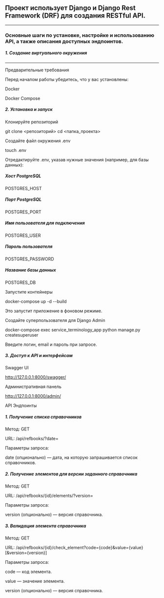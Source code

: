 ## Проект использует Django и Django Rest Framework (DRF) для создания RESTful API.
---
### Основные шаги по установке, настройке и использованию API, а также описания доступных эндпоинтов.

##### ***1. Создание виртуального окружения***
___
Предварительные требования

Перед началом работы убедитесь, что у вас установлены:

Docker

Docker Compose

##### ***2. Установка и запуск***

Клонируйте репозиторий

git clone <репозиторий>
cd <папка_проекта>

Создайте файл окружения .env

touch .env

Отредактируйте .env, указав нужные значения (например, для базы данных):

##### Хост PostgreSQL
POSTGRES_HOST
##### Порт PostgreSQL
POSTGRES_PORT
##### Имя пользователя для подключения
POSTGRES_USER
##### Пароль пользователя
POSTGRES_PASSWORD
##### Название базы данных
POSTGRES_DB

Запустите контейнеры

docker-compose up -d --build

Это запустит приложение в фоновом режиме.

Создайте суперпользователя для Django Admin

docker-compose exec service_terminology_app python manage.py createsuperuser

Введите логин, email и пароль при запросе.

##### 3. Доступ к API и интерфейсам

Swagger UI

http://127.0.0.1:8000/swagger/

Административная панель

http://127.0.0.1:8000/admin/

API Эндпоинты

##### 1. Получение списка справочников

Метод: GET

URL: /api/refbooks/?date=

Параметры запроса:

date (опционально) — дата, на которую запрашивается список справочников.

##### 2. Получение элементов для версии заданного справочника

Метод: GET

URL: /api/refbooks/{id}/elements/?version=

Параметры запроса:

version (опционально) — версия справочника.

##### 3. Валидация элемента справочника

Метод: GET

URL: /api/refbooks/{id}/check_element?code={code}&value={value}[&version={version}]

Параметры запроса:

code — код элемента.

value — значение элемента.

version (опционально) — версия справочника.

